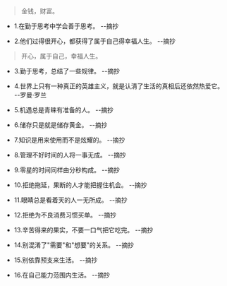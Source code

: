 >金钱，财富。

- 1.在勤于思考中学会善于思考。 --摘抄

- 2.他们过得很开心，都获得了属于自己得幸福人生。 --摘抄

>开心，属于自己，幸福人生。

- 3.勤于思考，总结了一些规律。 --摘抄

- 4.世界上只有一种真正的英雄主义，就是认清了生活的真相后还依然热爱它。 --罗曼·罗兰

- 5.机遇总是青睐有准备的人。 --摘抄

- 6.储存只是就是储存黄金。 --摘抄

- 7.知识是用来使用而不是炫耀的。 --摘抄

- 8.管理不好时间的人将一事无成。 --摘抄

- 9.零星的时间同样由分秒构成。 --摘抄

- 10.拒绝拖延，果断的人才能把握住机会。 --摘抄

- 11.眼睛总是看着天的人一无所成。 --摘抄

- 12.拒绝为不良消费习惯买单。 --摘抄

- 13.辛苦得来的果实，不要一口气把它吃完。 --摘抄

- 14.别混淆了"需要"和"想要"的关系。 --摘抄

- 15.别依靠预支来生活。 --摘抄

- 16.在自己能力范围内生活。 --摘抄
